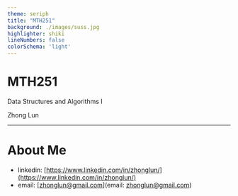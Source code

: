 ```yaml
---
theme: seriph
title: "MTH251"
background: ./images/suss.jpg
highlighter: shiki
lineNumbers: false
colorSchema: 'light'
---
```


# MTH251

Data Structures and Algorithms I

<div class="pt-12">
  <span @click="$slidev.nav.next" class="px-2 py-1 rounded cursor-pointer" hover="bg-white bg-opacity-10">
    Zhong Lun
  </span>
</div>

---

# About Me

- linkedin: [https://www.linkedin.com/in/zhonglun/](https://www.linkedin.com/in/zhonglun/)
- email: [zhonglun@gmail.com](email: zhonglun@gmail.com)
